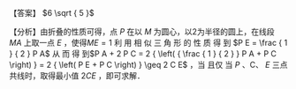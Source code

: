 【答案】 $6 \sqrt { 5 }$

【分析】由折叠的性质可得，点 $P$ 在以 $M$ 为圆心，以2为半径的圆上，在线段 $M A$ 上取一点 $E$ ，使得$M E = 1$ 利 用 相 似 三 角 形 的 性 质 得 到 $P E = \frac { 1 } { 2 } P A$ 从 而 得 到$P A + 2 P C = 2 { \left( { \frac { 1 } { 2 } } P A + P C \right) } = 2 { \left( P E + P C \right) } \geq 2 C E$ ，当 且仅 当 $P$ 、C、 $E$ 三点共线时，取得最小值 $2 C E$ ，即可求解．
